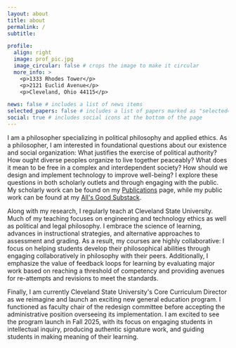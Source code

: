 ```yaml
---
layout: about
title: about
permalink: /
subtitle:

profile:
  align: right
  image: prof_pic.jpg
  image_circular: false # crops the image to make it circular
  more_info: >
    <p>1333 Rhodes Tower</p>
    <p>2121 Euclid Avenue</p>
    <p>Cleveland, Ohio 44115</p>

news: false # includes a list of news items
selected_papers: false # includes a list of papers marked as "selected={true}"
social: true # includes social icons at the bottom of the page
---
```


I am a philosopher specializing in political philosophy and applied ethics. As a philosopher, I am interested in foundational questions about our existence and social organization: What justifies the exercise of political authority? How ought diverse peoples organize to live together peaceably? What does it mean to be free in a complex and interdependent society? How should we design and implement technology to improve well-being? I explore these questions in both scholarly outlets and through engaging with the public. My scholarly work can be found on my [Publications](/publications/) page, while my public work can be found at my [All's Good Substack](https://allsgood.substack.com/).

Along with my research, I regularly teach at Cleveland State University. Much of my teaching focuses on engineering and technology ethics as well as political and legal philosophy. I embrace the science of learning, advances in instructional strategies, and alternative approaches to assessment and grading. As a result, my courses are highly collaborative: I focus on helping students develop their philosophical abilities through engaging collaboratively in philosophy with their peers. Additionally, I emphasize the value of feedback loops for learning by evaluating major work based on reaching a threshold of competency and providing avenues for re-attempts and revisions to meet the standards.

Finally, I am currently Cleveland State University's Core Curriculum Director as we reimagine and launch an exciting new general education program. I functioned as faculty chair of the redesign committee before accepting the administrative position overseeing its implementation. I am excited to see the program launch in Fall 2025, with its focus on engaging students in intellectual inquiry, producing authentic signature work, and guiding students in making meaning of their learning.
